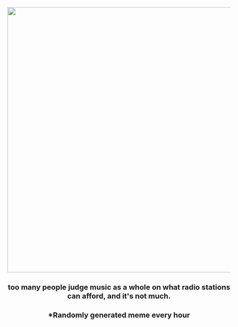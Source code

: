 <p align="center">
        <img src="https://i.redd.it/b0eah6yxqp1a1.jpg" width="600" height="600">
        </p>
        <h3 align="center">too many people judge music as a whole on what radio stations can afford, and it's not much.</h3>
        <h3 align="center">*Randomly generated meme every hour</h3>
    